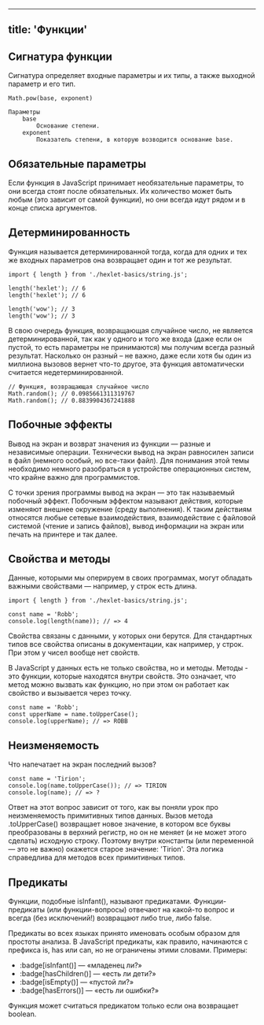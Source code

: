 ----
title: 'Функции'
----
## Сигнатура функции

Сигнатура определяет входные параметры и их типы, а также выходной параметр и его тип.

```
Math.pow(base, exponent)

Параметры
    base
        Основание степени.
    exponent
        Показатель степени, в которую возводится основание base.
```

## Обязательные параметры

Если функция в JavaScript принимает необязательные параметры, то они всегда стоят после обязательных. Их количество может быть любым (это зависит от самой функции), но они всегда идут рядом и в конце списка аргументов.

## Детерминированность 

Функция называется детерминированной тогда, когда для одних и тех же входных параметров она возвращает один и тот же результат. 

```
import { length } from './hexlet-basics/string.js';

length('hexlet'); // 6
length('hexlet'); // 6

length('wow'); // 3
length('wow'); // 3
```

В свою очередь функция, возвращающая случайное число, не является детерминированной, так как у одного и того же входа (даже если он пустой, то есть параметры не принимаются) мы получим всегда разный результат. Насколько он разный – не важно, даже если хотя бы один из миллиона вызовов вернет что-то другое, эта функция автоматически считается недетерминированной.

```
// Функция, возвращающая случайное число
Math.random(); // 0.0985661311319767
Math.random(); // 0.8839904367241888
```

## Побочные эффекты

Вывод на экран и возврат значения из функции — разные и независимые операции. Технически вывод на экран равносилен записи в файл (немного особый, но все-таки файл). Для понимания этой темы необходимо немного разобраться в устройстве операционных систем, что крайне важно для программистов.

С точки зрения программы вывод на экран — это так называемый побочный эффект. Побочным эффектом называют действия, которые изменяют внешнее окружение (среду выполнения). К таким действиям относятся любые сетевые взаимодействия, взаимодействие с файловой системой (чтение и запись файлов), вывод информации на экран или печать на принтере и так далее.


## Свойства и методы

Данные, которыми мы оперируем в своих программах, могут обладать важными свойствами — например, у строк есть длина. 

```
import { length } from './hexlet-basics/string.js';

const name = 'Robb';
console.log(length(name)); // => 4
```

Свойства связаны с данными, у которых они берутся. Для стандартных типов все свойства описаны в документации, как например, у строк. При этом у чисел вообще нет свойств.

В JavaScript у данных есть не только свойства, но и методы. Методы - это функции, которые находятся внутри свойств. Это означает, что метод можно вызвать как функцию, но при этом он работает как свойство и вызывается через точку.

```
const name = 'Robb';
const upperName = name.toUpperCase();
console.log(upperName); // => ROBB
```

## Неизменяемость

Что напечатает на экран последний вызов?

```
const name = 'Tirion';
console.log(name.toUpperCase()); // => TIRION
console.log(name); // => ?
```

Ответ на этот вопрос зависит от того, как вы поняли урок про неизменяемость примитивных типов данных. Вызов метода .toUpperCase() возвращает новое значение, в котором все буквы преобразованы в верхний регистр, но он не меняет (и не может этого сделать) исходную строку. Поэтому внутри константы (или переменной — это не важно) окажется старое значение: 'Tirion'. Эта логика справедлива для методов всех примитивных типов.

## Предикаты

Функции, подобные isInfant(), называют предикатами. Функции-предикаты (или функции-вопросы) отвечают на какой-то вопрос и всегда (без исключений!) возвращают либо true, либо false.

Предикаты во всех языках принято именовать особым образом для простоты анализа. В JavaScript предикаты, как правило, начинаются с префикса is, has или can, но не ограничены этими словами. Примеры:

- :badge[isInfant()] — «младенец ли?»
- :badge[hasChildren()] — «есть ли дети?»
- :badge[isEmpty()] — «пустой ли?»
- :badge[hasErrors()] — «есть ли ошибки?»

Функция может считаться предикатом только если она возвращает boolean.